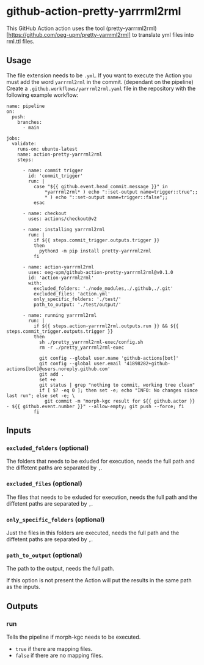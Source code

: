 # github-action-pretty-yarrrml2rml
This GitHub Action action uses the tool (pretty-yarrrml2rml)[https://github.com/oeg-upm/pretty-yarrrml2rml] to translate yml files into rml.ttl files.

## Usage
The file extension needs to be `.yml`.
If you want to execute the Action you must add the word `yarrrml2rml` in the commit. (dependant on the pipeline)
Create a `.github.workflows/yarrrml2rml.yaml` file in the repository with the following example workflow:

```
name: pipeline
on:
  push:
    branches:
      - main

jobs:
  validate:
    runs-on: ubuntu-latest
    name: action-pretty-yarrrml2rml
    steps:
    
      - name: commit trigger
        id: 'commit_trigger'
        run: |
          case "${{ github.event.head_commit.message }}" in
              *yarrrml2rml* ) echo "::set-output name=trigger::true";;
              * ) echo "::set-output name=trigger::false";;
          esac

      - name: checkout
        uses: actions/checkout@v2

      - name: installing yarrrml2rml
        run: |
          if ${{ steps.commit_trigger.outputs.trigger }}
          then
            python3 -m pip install pretty-yarrrml2rml
          fi

      - name: action-yarrrml2rml
        uses: oeg-upm/github-action-pretty-yarrrml2rml@v0.1.0
        id: 'action-yarrrml2rml'
        with:
          excluded_folders: './node_modules,./.github,./.git'
          excluded_files: 'action.yml'
          only_specific_folders: './test/'
          path_to_output: './test/output/'

      - name: running yarrrml2rml
        run: |
          if ${{ steps.action-yarrrml2rml.outputs.run }} && ${{ steps.commit_trigger.outputs.trigger }}
          then
            sh ./pretty_yarrrml2rml-exec/config.sh
            rm -r ./pretty_yarrrml2rml-exec

            git config --global user.name 'github-actions[bot]'
            git config --global user.email '41898282+github-actions[bot]@users.noreply.github.com'
            git add .
            set +e
            git status | grep "nothing to commit, working tree clean"
            if [ $? -eq 0 ]; then set -e; echo "INFO: No changes since last run"; else set -e; \
              git commit -m "morph-kgc result for ${{ github.actor }} - ${{ github.event.number }}" --allow-empty; git push --force; fi
          fi

```
## Inputs
### `excluded_folders` (optional)
The folders that needs to be exluded for execution, needs the full path and the diffetent paths are separated by `,`.
### `excluded_files`  (optional)
The files that needs to be exluded for execution, needs the full path and the diffetent paths are separated by `,`.
### `only_specific_folders` (optional)
Just the files in this folders are executed, needs the full path and the diffetent paths are separated by `,`.
### `path_to_output` (optional)
The path to the output, needs the full path.

If this option is not present the Action will put the results in the same path as the inputs.
## Outputs
### run
Tells the pipeline if morph-kgc needs to be executed.
- `true` if there are mapping files.
- `false` if there are no mapping files.
